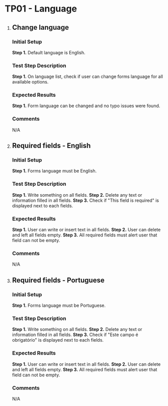 # TP01 - Language



1. ## Change language

   ### Initial Setup

   **Step 1.** Default language is English.

   ### Test Step Description
   **Step 1.** On language list, check if user can change forms language for all available options.

   ### Expected Results
   **Step 1.** Form language can be changed and no typo issues were found.

   ### Comments
   N/A
   

2. ## Required fields - English

   ### Initial Setup
   **Step 1.** Forms language must be English.

   ### Test Step Description
   **Step 1.** Write something on all fields.
   **Step 2.** Delete any text or information filled in all fields.
   **Step 3.** Check if "This field is required" is displayed next to each fields.

   ### Expected Results
   **Step 1.** User can write or insert text in all fields.
   **Step 2.** User can delete and left all fields empty.
   **Step 3.** All required fields must alert user that field can not be empty.

   ### Comments
   N/A
   

3. ## Required fields - Portuguese

   ### Initial Setup
   **Step 1.** Forms language must be Portuguese.

   ### Test Step Description
   **Step 1.** Write something on all fields.
   **Step 2.** Delete any text or information filled in all fields.
   **Step 3.** Check if "Este campo é obrigatório" is displayed next to each fields.

   ### Expected Results
   **Step 1.** User can write or insert text in all fields.
   **Step 2.** User can delete and left all fields empty.
   **Step 3.** All required fields must alert user that field can not be empty.

   ### Comments
   N/A

